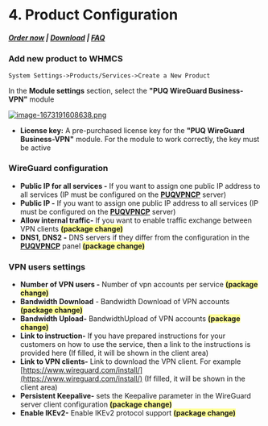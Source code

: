 # 4. Product Configuration

#####  [Order now](https://panel.puqcloud.com/index.php?rp=/store/whmcs-module-wireguard-business-vpn) | [Download](https://download.puqcloud.com/WHMCS/servers/PUQ_WHMCS-WireGuard-Business-VPN/) | [FAQ](https://faq.puqcloud.com/)

### Add new product to WHMCS

```
System Settings->Products/Services->Create a New Product
```

In the **Module settings** section, select the **"PUQ WireGuard Business-VPN"** module

[![image-1673191608638.png](https://doc.puq.info/uploads/images/gallery/2023-01/scaled-1680-/image-1673191608638.png)](https://doc.puq.info/uploads/images/gallery/2023-01/image-1673191608638.png)

- **License key:** A pre-purchased license key for the **"PUQ WireGuard Business-VPN"** module. For the module to work correctly, the key must be active

### WireGuard configuration 

- **Public IP for all services -** If you want to assign one public IP address to all services (IP must be configured on the **[PUQVPNCP](https://doc.puq.info/books/puqvpncp/page/description)** server)
- **Public IP -** If you want to assign one public IP address to all services (IP must be configured on the **[PUQVPNCP](https://doc.puq.info/books/puqvpncp/page/description)** server)
- **Allow internal traffic-** If you want to enable traffic exchange between VPN clients <span style="background-color: #ffff99;">**(package change)**</span>
- **DNS1, DNS2 -** DNS servers if they differ from the configuration in the **[PUQVPNCP](https://doc.puq.info/books/puqvpncp/page/description)** panel <span style="background-color: #ffff99;">**(package change)**</span>

### VPN users settings

- **Number of VPN users -** Number of vpn accounts per service <span style="background-color: #ffff99;">**(package change)**</span>
- **Bandwidth Download** - Bandwidth Download of VPN accounts <span style="background-color: #ffff99;">**(package change)**</span>
- **Bandwidth Upload-** BandwidthUpload of VPN accounts <span style="background-color: #ffff99;">**(package change)**</span>
- **Link to instruction-** If you have prepared instructions for your customers on how to use the service, then a link to the instructions is provided here (If filled, it will be shown in the client area)
- **Link to VPN clients-** Link to download the VPN client. For example [https://www.wireguard.com/install/](https://www.wireguard.com/install/) (If filled, it will be shown in the client area)
- **Persistent Keepalive-** sets the Keepalive parameter in the WireGuard server client configuration <span style="background-color: #ffff99;">**(package change)**</span>
- **Enable IKEv2-** Enable IKEv2 protocol support <span style="background-color: #ffff99;">**(package change)**</span>
